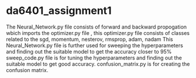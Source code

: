# da6401_assignment1
The Neural_Network.py file consists of forward and backward propogation wbich imports the optimizer.py file , this optimizer.py file consists of classes related to the sgd, momentum, nesterov, rmsprop, adam, nadam 
This Neural_Network.py file is further used for sweeping the hyperparameters and finding out the suitable model to get the accuracy closer to 95%
sweep_code.py file is for tuning the hyperparameters and finding out the suitable model to get good accuracy.
confusion_matrix.py is for creating the confusion matrix.
